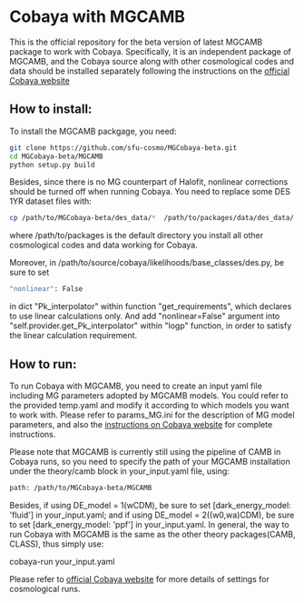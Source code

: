 Cobaya with MGCAMB
===========
This is the official repository for the beta version of latest MGCAMB package to work with Cobaya. Specifically, it is an independent package of MGCAMB, and the Cobaya source along with other cosmological codes and data should be installed separately following the instructions on the [official Cobaya website](https://cobaya.readthedocs.io/en/latest/installation_cosmo.html)



## How to install:
To install the MGCAMB packgage, you need: 

```bash
git clone https://github.com/sfu-cosmo/MGCobaya-beta.git
cd MGCobaya-beta/MGCAMB
python setup.py build
```

Besides, since there is no MG counterpart of Halofit, nonlinear corrections should be turned off when running Cobaya. You need to replace some DES 1YR dataset files with:
```bash
cp /path/to/MGCobaya-beta/des_data/*  /path/to/packages/data/des_data/
```
where /path/to/packages is the default directory you install all other cosmological codes and data working for Cobaya. 

Moreover, in /path/to/source/cobaya/likelihoods/base_classes/des.py, be sure to set
```bash
"nonlinear": False
```
in dict "Pk_interpolator" within function "get_requirements", which declares to use linear calculations only. And add "nonlinear=False" argument into "self.provider.get_Pk_interpolator" within "logp" function, in order to satisfy the linear calculation requirement. 

## How to run:
To run Cobaya with MGCAMB, you need to create an input yaml file including MG parameters adopted by MGCAMB models. You could refer to the provided temp.yaml and modify it according to which models you want to work with. Please refer to params_MG.ini for the description of MG model parameters, and also the [instructions on Cobaya website](https://cobaya.readthedocs.io/en/latest/input.html) for complete instructions.

Please note that MGCAMB is currently still using the pipeline of CAMB in Cobaya runs, so you need to specify the path of your MGCAMB installation under the theory/camb block in your_input.yaml file, using:
```bash
path: /path/to/MGCobaya-beta/MGCAMB
```
Besides, if using DE_model = 1(wCDM), be sure to set [dark_energy_model: 'fluid'] in your_input.yaml; and if using DE_model = 2((w0,wa)CDM), be sure to set [dark_energy_model: 'ppf'] in your_input.yaml.
In general, the way to run Cobaya with MGCAMB is the same as the other theory packages(CAMB, CLASS), thus simply use:

cobaya-run your_input.yaml

Please refer to [official Cobaya website](https://cobaya.readthedocs.io/en/latest/cosmo_basic_runs.html) for more details of settings for cosmological runs.


